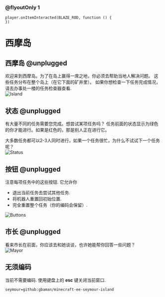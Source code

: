 ### @flyoutOnly 1

```template
player.onItemInteracted(BLAZE_ROD, function () {
})

```

# 西摩岛

## 西摩岛 @unplugged

欢迎来到西摩岛。为了在岛上赢得一席之地，你必须去帮助当地人解决问题。
这些任务分布在整个岛上（在它下面的矿井里）。
如果你想检查一下任务完成情况，请去办事处一楼的任务检查器查看.   
![Island](https://yuanlg.cn:4438/mce/minecraft-ee-seymour-island/media/island.jpg)

## 状态 @unplugged

有大量不同的任务需要您完成。想尝试某项任务吗？
任务前面的状态显示为绿色的你才能进行。如果是红色的，那是别人正在进行它。
   
大多数任务都可以2-3人同时进行，如果一个任务很忙，为什么不试试下一个任务呢？   
![Status](https://yuanlg.cn:4438/mce/minecraft-ee-seymour-island/media/status.jpg)

## 按钮 @unplugged

注意每项任务中的这些按钮. 它允许你
- 退出当前任务去尝试其他任务.
- 将机器人重置回初始位置.
- 完全重置整个任务（你的编码会保留）.

![Buttons](https://yuanlg.cn:4438/mce/minecraft-ee-seymour-island/media/buttons.jpg)

## 市长 @unplugged

看来市长在前面，你应该去和她谈谈，也许她能帮你回答一些问题？  
![Mayor](https://yuanlg.cn:4438/mce/minecraft-ee-seymour-island/media/mayor.jpg)

## 无须编码

当前不需要编码. 使用键盘上的 **esc** 键关闭当前窗口.


```package
seymour=github:gbaman/minecraft-ee-seymour-island
```
